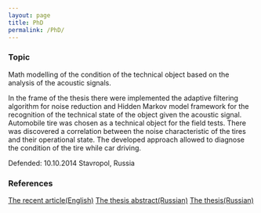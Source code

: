 ```yaml
---
layout: page
title: PhD
permalink: /PhD/
---
```


### Topic

Math modelling of the condition of the technical object based on the analysis of the acoustic signals. 

In the frame of the thesis there were implemented the adaptive filtering algorithm for noise reduction and Hidden Markov model framework for the recognition of the technical state of the object given the acoustic signal. 
 Automobile tire was chosen as a technical object for the field tests. There was discovered a correlation between the noise characteristic of the tires and their operational state. The developed approach allowed to diagnose the condition of the tire while car driving.

Defended: 10.10.2014 Stavropol, Russia
### References

[The recent article(English)](http://ceur-ws.org/Vol-1145/paper7.pdf)
[The thesis abstract(Russian)](https://drive.google.com/open?id=0B0jDQTJWpzD3SzZja29CV004STg)
[The thesis(Russian)](https://drive.google.com/open?id=0B0jDQTJWpzD3UUNBcmhiREx6OU0)



